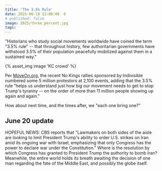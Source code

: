 ```yaml
---
title: 'The 3.5% Rule'
date: 2025-06-19 12:00:00 -5
# published: false
image: 2025/three_percent.jpg
tags:
---
```


"Historians who study social movements worldwide have coined the term "3.5%
rule" -- that throughout history, few authoritarian governments have withstood
3.5% of their population peacefully mobilized against them in a sustained way."

<!-- excerpt -->

{% asset_img image 'KC crowd' %}

Per [MoveOn.org](https://front.moveon.org/), the recent No Kings rallies
sponsored by Indivisible numbered some 5 million protestors at 2,100 events,
adding that the 3.5% rule "helps us understand just how big our movement needs
to get to stop Trump's tyranny -- on the order of more than 11 million people
showing up again and again."

How about next time, and the times after, we "each one bring one?"

## June 20 update

HOPEFUL NEWS: CBS reports that "Lawmakers on both sides of the aisle are
looking to limit President Trump's ability to order U.S. strikes on Iran amid
its ongoing war with Israel, emphasizing that only Congress has the power to
declare war under the Constitution." Where is the resolution by which Congress
has granted to President Trump the authority to bomb Iran? Meanwhile, the
entire world holds its breath awaiting the decision of one man regarding the
fate of the Middle East, and possibly the globe itself.

